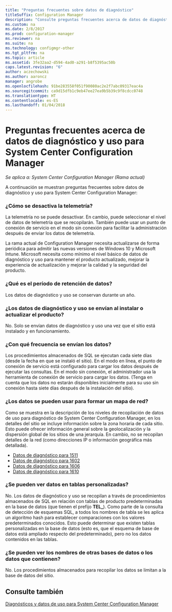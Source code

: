 ```yaml
---
title: "Preguntas frecuentes sobre datos de diagnóstico"
titleSuffix: Configuration Manager
description: "Consulte preguntas frecuentes acerca de datos de diagnóstico y uso para System Center Configuration Manager."
ms.custom: na
ms.date: 2/8/2017
ms.prod: configuration-manager
ms.reviewer: na
ms.suite: na
ms.technology: configmgr-other
ms.tgt_pltfrm: na
ms.topic: article
ms.assetid: 3fe32aa2-d594-4ad0-a291-b8f5395ac50b
caps.latest.revision: "6"
author: aczechowski
ms.author: aaroncz
manager: angrobe
ms.openlocfilehash: 91be283558f051f90080ac2e2f7abc09317eac4a
ms.sourcegitcommit: ca9d15dfb1c9eb47ee27ea9b5b39c9f8cdcc0748
ms.translationtype: HT
ms.contentlocale: es-ES
ms.lasthandoff: 01/04/2018
---
```

# <a name="frequently-asked-questions-about-diagnostics-and-usage-data-for-system-center-configuration-manager"></a>Preguntas frecuentes acerca de datos de diagnóstico y uso para System Center Configuration Manager

*Se aplica a: System Center Configuration Manager (Rama actual)*

A continuación se muestran preguntas frecuentes sobre datos de diagnóstico y uso para System Center Configuration Manager:  

###  <a name="bkmk_off"></a> ¿Cómo se desactiva la telemetría?  
La telemetría no se puede desactivar. En cambio, puede seleccionar el nivel de datos de telemetría que se recopilarán. También puede usar un punto de conexión de servicio en el modo sin conexión para facilitar la administración después de enviar los datos de telemetría.

La rama actual de Configuration Manager necesita actualizarse de forma periódica para admitir las nuevas versiones de Windows 10 y Microsoft Intune. Microsoft necesita como mínimo el nivel básico de datos de diagnóstico y uso para mantener el producto actualizado, mejorar la experiencia de actualización y mejorar la calidad y la seguridad del producto.

###  <a name="bkmk_retention"></a> ¿Qué es el período de retención de datos?  
 Los datos de diagnóstico y uso se conservan durante un año.  

###  <a name="bkmk_update"></a> ¿Los datos de diagnóstico y uso se envían al instalar o actualizar el producto?  
 No. Solo se envían datos de diagnóstico y uso una vez que el sitio está instalado y en funcionamiento.  

###  <a name="bkmk_frequency"></a> ¿Con qué frecuencia se envían los datos?  
 Los procedimientos almacenados de SQL se ejecutan cada siete días (desde la fecha en que se instaló el sitio). En el modo en línea, el punto de conexión de servicio está configurado para cargar los datos después de ejecutar las consultas. En el modo sin conexión, el administrador usa la herramienta de conexión de servicio para cargar los datos. (Tenga en cuenta que los datos no estarán disponibles inicialmente para su uso sin conexión hasta siete días después de la instalación del sitio).  

###  <a name="bkmk_network"></a> ¿Los datos se pueden usar para formar un mapa de red?  
 Como se muestra en la descripción de los niveles de recopilación de datos de uso para diagnóstico de System Center Configuration Manager, en los detalles del sitio se incluye información sobre la zona horaria de cada sitio. Esto puede ofrecer información general sobre la geolocalización y la dispersión global de los sitios de una jerarquía. En cambio, no se recopilan detalles de la red (como direcciones IP o información geográfica más detallada).
 - [Datos de diagnóstico para 1511](/sccm/core/plan-design/diagnostics/levels-of-diagnostic-usage-data-collection-1511)
 - [Datos de diagnóstico para 1602](/sccm/core/plan-design/diagnostics/levels-of-diagnostic-usage-data-collection-1602)
 - [Datos de diagnóstico para 1606](/sccm/core/plan-design/diagnostics/levels-of-diagnostic-usage-data-collection-1606)
 - [Datos de diagnóstico para 1610](/sccm/core/plan-design/diagnostics/levels-of-diagnostic-usage-data-collection-1610)


###  <a name="bkmk_tables"></a> ¿Se pueden ver datos en tablas personalizadas?  
 No. Los datos de diagnóstico y uso se recopilan a través de procedimientos almacenados de SQL en relación con tablas de producto predeterminadas en la base de datos (que tienen el prefijo **TEL_**). Como parte de la consulta de detección de esquemas SQL, a todos los nombres de tabla se les aplica un algoritmo hash para establecer comparaciones con los valores predeterminados conocidos. Esto puede determinar que existen tablas personalizadas en la base de datos (esto es, que el esquema de base de datos está ampliado respecto del predeterminado), pero no los datos contenidos en las tablas.  

###  <a name="bkmk_databases"></a> ¿Se pueden ver los nombres de otras bases de datos o los datos que contienen?  
 No. Los procedimientos almacenados para recopilar los datos se limitan a la base de datos del sitio.  

## <a name="see-also"></a>Consulte también  
 [Diagnósticos y datos de uso para System Center Configuration Manager](../../core/plan-design/diagnostics/diagnostics-and-usage-data.md)
